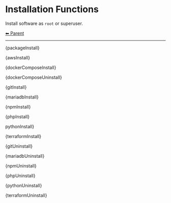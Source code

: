 # Installation Functions

Install software as `root` or superuser.

<!-- TEMPLATE header 2 -->
[⬅ Parent ](../index.md)
<hr />

{packageInstall}

{awsInstall}

{dockerComposeInstall}

{dockerComposeUninstall}

{gitInstall}

{mariadbInstall}

{npmInstall}

{phpInstall}

pythonInstall}

{terraformInstall}

{gitUninstall}

{mariadbUninstall}

{npmUninstall}

{phpUninstall}

{pythonUninstall}

{terraformUninstall}
